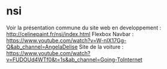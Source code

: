 # nsi
Voir la présentation commune du site web en developpement :
http://celinepaint.fr/nsi/index.html
Flexbox Navbar : 
https://www.youtube.com/watch?v=W-nIX17Gg-Q&ab_channel=AngelaDelise
Site de la voiture :
https://www.youtube.com/watch?v=FUDOUd4WTf0&t=1s&ab_channel=Going-ToInternet
